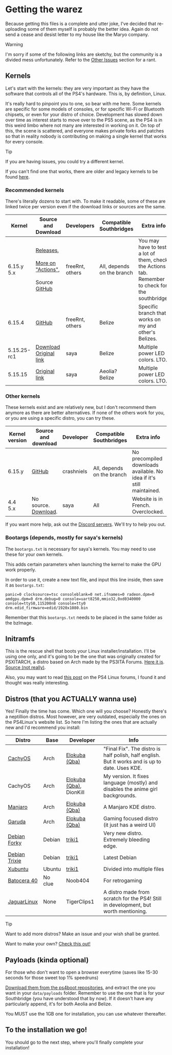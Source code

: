 # Getting the warez
Because getting this files is a complete and utter joke, I've decided that re-uploading some of them myself is probably the better idea. Again do not send a cease and desist letter to my house like the Maryo company.

> [!WARNING]
> I'm sorry if some of the following links are sketchy, but the community is a divided mess unfortunately. Refer to the [Other Issues](issues.md#other-issues) section for a rant.
## Kernels
Let's start with the kernels: they are very important as they have the software that controls all of the PS4's hardware. This is, by definition, Linux.

It's really hard to pinpoint you to one, so bear with me here. Some kernels are specific for some models of consoles, or for specific Wi-Fi or Bluetooth chipsets, or even for your distro of choice.
Development has slowed down over time as interest starts to move over to the PS5 scene, as the PS4 is in this weird limbo where not many are interested in working on it. On top of this, the scene is scattered, and everyone makes private forks and patches so that in reality nobody is contributing on making a single kernel that works for every console.

> [!TIP]
> If you are having issues, you could try a different kernel.
> 
> If you can't find one that works, there are older and legacy kernels to be found [here](legacy#not-recommended-kernels).
### Recommended kernels
There's literally dozens to start with. To make it readable, some of these are linked twice per version even if the download links or sources are the same.

| Kernel          | Source and Download                                                                                                                                                                                                           | Developers      | Compatible Southbridges    | Extra info                                                                                        |
| --------------- | ----------------------------------------------------------------------------------------------------------------------------------------------------------------------------------------------------------------------------- | --------------- | -------------------------- | ------------------------------------------------------------------------------------------------- |
| 6.15.y<br>5.x   | [Releases](https://github.com/feeRnt/ps4-linux-12xx/actions),<br><br>[More on "Actions"](https://github.com/feeRnt/ps4-linux-12xx/actions),<br><br>Source [GitHub](https://github.com/feeRnt/ps4-linux-12xx)                  | freeRnt, others | All, depends on the branch | You may have to test a lot of them, check the Actions tab. Remember to check for the southbridge. |
| 6.15.4          | [GitHub](https://github.com/feeRnt/ps4-linux-12xx/actions/runs/17358604885)                                                                                                                                                   | freeRnt, others | Belize                     | Specific branch that works on my and other's Belizes.                                             |
| 5.15.25-rc1<br> | [Download](https://github.com/DionKill/ps4-linux-tutorial/blob/main/PS4%20Linux/kernels/5.15.25-rc1_belize_ThinLTO_Led_LAVANDE_Debian-Trixie_LLVM_19.1.2.zip)<br>[Original link](https://www.youtube.com/watch?v=mpcE9LLS59k) | saya            | Belize                     | Multiple power LED colors. LTO.                                                                   |
| 5.15.15         | [Original link](https://www.youtube.com/watch?v=mpcE9LLS59k)                                                                                                                                                                  | saya            | Aeolia?<br>Belize          | Multiple power LED colors. LTO.                                                                   |

### Other kernels
These kernels exist and are relatively new, but I don't recommend them anymore as there are better alternatives. If none of the others work for you, or you are using a specific distro, you can try these.

| Kernel version | Source and download                                                                                                       | Developer  | Compatible Southbridges    | Extra info                                                            |
| -------------- | ------------------------------------------------------------------------------------------------------------------------- | ---------- | -------------------------- | --------------------------------------------------------------------- |
| 6.15.y         | [GitHub](https://github.com/crashniels/linux)                                                                             | crashniels | All, depends on the branch | No precompiled downloads available. No idea if it's still maintained. |
| 4.4<br>5.x     | No source.<br>[Download](https://www.logic-sunrise.com/news-1160961-ps4-linux-bzimages-pour-toutes-versions-de-ps4.html). | saya       | All                        | Website is in French. Overclocked.                                    |

If you want more help, ask out the [Discord servers](overview#important-places). We'll try to help you out.
### Bootargs (depends, mostly for saya's kernels)
The `bootargs.txt` is necessary for saya's kernels. You may need to use these for your own kernels.

This adds certain parameters when launching the kernel to make the GPU work properly.

In order to use it, create a new text file, and input this line inside, then save it as `bootargs.txt`:
```
panic=0 clocksource=tsc consoleblank=0 net.ifnames=0 radeon.dpm=0 amdgpu.dpm=0 drm.debug=0 console=uart8250,mmio32,0xd0340000 console=ttyS0,115200n8 console=tty0 drm.edid_firmware=edid/1920x1080.bin 
```

Remember that this `bootargs.txt` needs to be placed in the same folder as the bzImage.
## Initramfs
This is the rescue shell that boots your Linux installer/installation. I'll be using one only, and it's going to be the one that was originally created for PSXITARCH, a distro based on Arch made by the PS3ITA Forums. [Here it is](https://github.com/DionKill/ps4-linux-tutorial/blob/main/PS4%20Linux/initramfs.zip). [Source (not really)](https://bitbucket.org/piotrkarbowski/better-initramfs/src/master/).

Also, you may want to read [this post](https://ps4linux.com/forums/d/93-tutorial-for-building-a-custom-initramfs-research-development) on the PS4 Linux forums, I found it and thought was really interesting.

## Distros (that you ACTUALLY wanna use)
Yes! Finally the time has come. Which one will you choose?
Honestly there's a neptillion distros. Most however, are very outdated, especially the ones on the PS4Linux's website list.
So here I'm listing the ones that are actually new and I'd recommend you install:

| Distro                                                                                           | Base    | Developer                                                                           | Info                                                                                            |
| ------------------------------------------------------------------------------------------------ | ------- | ----------------------------------------------------------------------------------- | ----------------------------------------------------------------------------------------------- |
| [CachyOS](https://ps4linux.com/forums/d/347-linux-pack-cachyos-final-fix-biglinux-and-other-fix) | Arch    | [Elokuba (Qba)](https://www.youtube.com/channel/UCU-eXjZ7Ud0k2wC_14mqdOw)           | "Final Fix". The distro is half polish, half english. But it works and is up to date. Uses KDE. |
| CachyOS                                                                                          | Arch    | [Elokuba (Qba)](https://www.youtube.com/channel/UCU-eXjZ7Ud0k2wC_14mqdOw), DionKill | My version. It fixes language (mostly) and disables the anime girl backgrounds.                 |
| [Manjaro](https://ps4linux.com/forums/d/342-manjaro-from-scratch)                                | Arch    | [Elokuba (Qba)](https://www.youtube.com/channel/UCU-eXjZ7Ud0k2wC_14mqdOw)           | A Manjaro KDE distro.                                                                           |
| [Garuda](https://ps4linux.com/forums/d/334-garuda-linux-ext4-rc1-yakuza)                         | Arch    | [Elokuba (Qba)](https://www.youtube.com/channel/UCU-eXjZ7Ud0k2wC_14mqdOw)           | Gaming focused distro (it just has a weird UI)                                                  |
| [Debian Forky](https://ps4linux.com/forums/d/373-debian-forky-sid/3)                             | Debian  | [triki1](https://ps4linux.com/forums/u/triki1)                                      | Very new distro. Extremely bleeding edge.                                                       |
| [Debian Trixie](https://ps4linux.com/forums/d/369-debien-trixie-full-update-mesa-2520-devel/13)  | Debian  | [triki1](https://ps4linux.com/forums/u/triki1)                                      | Latest Debian                                                                                   |
| [Xubuntu](https://ps4linux.com/forums/d/337-xubuntu-2504-final-release)                          | Ubuntu  | [triki1](https://ps4linux.com/forums/u/triki1)                                      | Divided into multiple files                                                                     |
| [Batocera 40](https://ps4linux.com/forums/d/252-batocera-40-for-ps4-installation-setup-tutorial) | No clue | Noob404                                                                             | For retrogaming                                                                                 |
| [JaguarLinux](https://github.com/Jaguarlinux)                                                    | None    | TigerClips1                                                                         | A distro made from scratch for the PS4! Still in development, but worth mentioning.             |

>[!TIP]
>Want to add more distros? Make an issue and your wish shall be granted.
>
>Want to make your own? [Check this out!](https://ps4linux.com/make-ps4-linux-distro/)

## Payloads (kinda optional)
For those who don't want to open a browser everytime (saves like 15-30 seconds for those sweet top 1% speedruns)

[Download them from the ps4boot repositories](https://github.com/ps4boot/ps4-linux-payloads), and extract the one you want in your `data/payloads` folder. Remember to use the one that is for your Southbridge (you have understood that by now).
If it doesn't have any particularly append, it's for both Aeolia and Belize.

You MUST use the 1GB one for installation, you can use whatever thereafter.

## To the installation we go!

You should go to the next step, where you'll finally complete your installation!